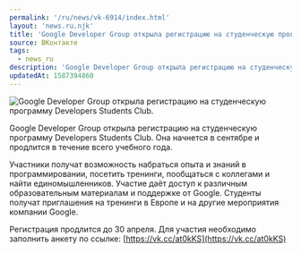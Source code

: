 ```yaml
---
permalink: '/ru/news/vk-6914/index.html'
layout: 'news.ru.njk'
title: 'Google Developer Group открыла регистрацию на студенческую программу Developers Students Club.'
source: ВКонтакте
tags:
  - news_ru
description: 'Google Developer Group открыла регистрацию на студенческую программу Developers Students Club.'
updatedAt: 1587394860
---
```

![Google Developer Group открыла регистрацию на студенческую программу Developers Students Club.](https://sun9-41.userapi.com/impg/c855624/v855624153/21e1cd/3ASIU2jucOc.jpg?size=1280x720&quality=96&proxy=1&sign=688d9a6252e3279cfd03b8610f029ec2&c_uniq_tag=gHqe0i_hgWA7Ngs-moXJI7Iw1eblE0ACgwLM1o_n1Bs&type=album)

Google Developer Group открыла регистрацию на студенческую программу Developers Students Club. Она начнется в сентябре и продлится в течение всего учебного года.

Участники получат возможность набраться опыта и знаний в программировании, посетить тренинги, пообщаться с коллегами и найти единомышленников. Участие даёт доступ к различным образовательным материалам и поддержке от Google. Студенты получат приглашения на тренинги в Европе и на другие мероприятия компании Google.

Регистрация продлится до 30 апреля. Для участия необходимо заполнить анкету по ссылке: [https://vk.cc/at0kKS](https://vk.cc/at0kKS)
